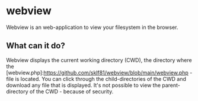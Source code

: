 # webview
Webview is an web-application to view your filesystem in the browser.
## What can it do?
Webview displays the current working directory (CWD), the directory where the [webview.php]:https://github.com/sklf81/webview/blob/main/webview.php - file is located.
You can click through the child-directories of the CWD and download any file that is displayed.
It's not possible to view the parent-directory of the CWD - because of security.
